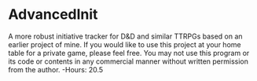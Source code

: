 # AdvancedInit
A more robust initiative tracker for D&amp;D and similar TTRPGs based on an earlier project of mine.
If you would like to use this project at your home table for a private game, please feel free. You may not use this program or its code or contents in any commercial manner without written permission from the author.
-Hours: 20.5
